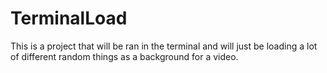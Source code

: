 # TerminalLoad
This is a project that will be ran in the terminal and will just be loading a lot of different random things as a background for a video.
